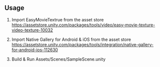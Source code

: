 ## Usage

1. Import EasyMovieTextrue from the asset store
https://assetstore.unity.com/packages/tools/video/easy-movie-texture-video-texture-10032

2. Import  Native Gallery for Android & iOS from the asset store
https://assetstore.unity.com/packages/tools/integration/native-gallery-for-android-ios-112630

3. Build & Run Assets/Scenes/SampleScene.unity
